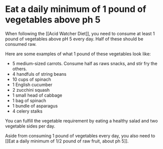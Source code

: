 # Eat a daily minimum of 1 pound of vegetables above ph 5

When following the [[Acid Watcher Diet]], you need to consume at least 1 pound of vegetables above pH 5 every day. Half of these should be consumed raw.

Here are some examples of what 1 pound of these vegetables look like:

- 5 medium-sized carrots. Consume half as raws snacks, and stir fry the others.
- 4 handfuls of string beans
- 10 cups of spinach
- 1 English cucumber
- 2 zucchini squash
- 1 small head of cabbage
- 1 bag of spinach
- 1 bundle of asparagus
- 4 celery stalks

You can fulfill the vegetable requirement by eating a healthy salad and two vegetable sides per day.

Aside from consuming 1 pound of vegetables every day, you also need to [[Eat a daily minimum of 1/2 pound of raw fruit, about ph 5]].

